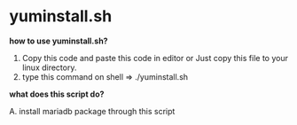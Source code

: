 # yuminstall.sh

<b>how to use yuminstall.sh?</b>

1. Copy this code and paste this code in editor or Just copy this file to your linux directory.
2. type this command on shell  => ./yuminstall.sh



<b>what does this script do?</b> 

A. install mariadb package through this script  
